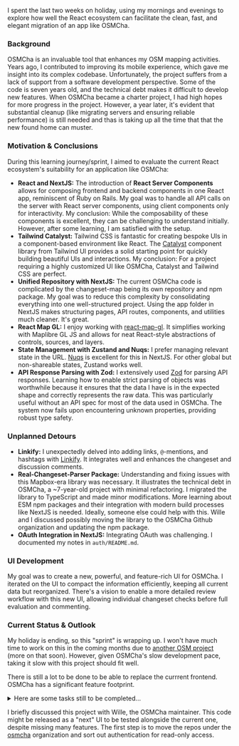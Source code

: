 I spent the last two weeks on holiday, using my mornings and evenings to explore how well the React ecosystem can facilitate the clean, fast, and elegant migration of an app like OSMCha.

### Background

OSMCha is an invaluable tool that enhances my OSM mapping activities. Years ago, I contributed to improving its mobile experience, which gave me insight into its complex codebase. Unfortunately, the project suffers from a lack of support from a software development perspective. Some of the code is seven years old, and the technical debt makes it difficult to develop new features. When OSMCha became a charter project, I had high hopes for more progress in the project. However, a year later, it's evident that substantial cleanup (like migrating servers and ensuring reliable performance) is still needed and thas is taking up all the time that that the new found home can muster.

### Motivation & Conclusions

During this learning journey/sprint, I aimed to evaluate the current React ecosystem's suitability for an application like OSMCha:

- **React and NextJS:** The introduction of **React Server Components** allows for composing frontend and backend components in one React app, reminiscent of Ruby on Rails. My goal was to handle all API calls on the server with React server components, using client components only for interactivity. My conclusion: While the composability of these components is excellent, they can be challenging to understand initially. However, after some learning, I am satisfied with the setup.
- **Tailwind Catalyst:** Tailwind CSS is fantastic for creating bespoke UIs in a component-based environment like React. The [Catalyst](https://catalyst.tailwindui.com/) component library from Tailwind UI provides a solid starting point for quickly building beautiful UIs and interactions. My conclusion: For a project requiring a highly customized UI like OSMCha, Catalyst and Tailwind CSS are perfect.
- **Unified Repository with NextJS:** The current OSMCha code is complicated by the changeset-map being its own repository and npm package. My goal was to reduce this complexity by consolidating everything into one well-structured project. Using the app folder in NextJS makes structuring pages, API routes, components, and utilities much cleaner. It's great.
- **React Map GL:** I enjoy working with [react-map-gl](https://visgl.github.io/react-map-gl/). It simplifies working with Maplibre GL JS and allows for neat React-style abstractions of controls, sources, and layers.
- **State Management with Zustand and Nuqs:** I prefer managing relevant state in the URL. [Nuqs](https://github.com/47ng/nuqs) is excellent for this in NextJS. For other global but non-shareable states, Zustand works well.
- **API Response Parsing with Zod:** I extensively used [Zod](https://zod.dev/) for parsing API responses. Learning how to enable strict parsing of objects was worthwhile because it ensures that the data I have is in the expected shape and correctly represents the raw data. This was particularly useful without an API spec for most of the data used in OSMCha. The system now fails upon encountering unknown properties, providing robust type safety.

### Unplanned Detours

- **Linkify:** I unexpectedly delved into adding links, `@`-mentions, and hashtags with [Linkify](https://linkify.js.org/). It integrates well and enhances the changeset and discussion comments.
- **Real-Changeset-Parser Package:** Understanding and fixing issues with this Mapbox-era library was necessary. It illustrates the technical debt in OSMCha, a ~7-year-old project with minimal refactoring. I migrated the library to TypeScript and made minor modifications. More learning about ESM npm packages and their integration with modern build processes like NextJS is needed. Ideally, someone else could help with this. Wille and I discussed possibly moving the library to the OSMCha Github organization and updating the npm package.
- **OAuth Integration in NextJS:** Integrating OAuth was challenging. I documented my notes in `auth/README.md`.

### UI Development

My goal was to create a new, powerful, and feature-rich UI for OSMCha. I iterated on the UI to compact the information efficiently, keeping all current data but reorganized. There's a vision to enable a more detailed review workflow with this new UI, allowing individual changeset checks before full evaluation and commenting.

### Current Status & Outlook

My holiday is ending, so this "sprint" is wrapping up. I won't have much time to work on this in the coming months due to [another OSM project](https://github.com/osmberlin/osm-traffic-sign-tool/issues/40) (more on that soon). However, given OSMCha's slow development pace, taking it slow with this project should fit well.

There is still a lot to be done to be able to replace the currrent frontend. OSMCha has a significant feature footprint.

<details>
<summary>Here are some tasks still to be completed…</summary>

- **Login Page:** The Auth button currently serves directly from the library. Since this page is the only page that is visible for logged out users, it needs to explain OSMCha and provide a good experience. There is more on how I image the Auth to work in auth/README.md.
- **Handling Relations:** The changes-list and map don't probably don't handle relations yet. Code from the osmcha-frontend repo needs to be added.
- **Map and Changes List Interaction:** This interaction is still in draft form.
- **Review Workflow:** The entire review workflow is a draft. I have ideas to improve the commenting flow.
- **Additional Pages:** All pages (e.g., about) are drafts.
- **Form Handling:** I plan to use server actions and new React form APIs for form handling. Tailwind UI's form helpers will also be utilized. The filter form needs UX improvements, and a quick filter UI might be added to the changeset list.
- **Mobile UI:** The mobile UX needs improvement, which was my initial contribution to OSMCha. With the new setup and Tailwind CSS, significant enhancements are possible.

I likely won't have time to address these tasks soon, but I hope the new codebase will encourage community contributions from users familiar with modern React.

</details>

I briefly discussed this project with Wille, the OSMCha maintainer. This code might be released as a "next" UI to be tested alongside the current one, despite missing many features. The first step is to move the repos under the [osmcha](https://github.com/OSMCha/) organization and sort out authentication for read-only access.
